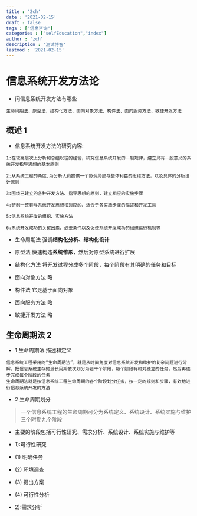 ```yaml
---
title : '2ch'
date : '2021-02-15'
draft : false
tags : ["信息咨询"]
categories : ["selfEducation","index"]
author : 'zch'
description : '测试博客'
lastmod : '2021-02-15'
---
```



# 信息系统开发方法论

+ 问信息系统开发方法有哪些

```
生命周期法、原型法、结构化方法、面向对象方法、构件法、面向服务方法、敏捷开发方法
```


## 概述 1

+ 信息系统开发方法的研究内容:

```
1:在较高层次上分析和总结以往的经验，研究信息系统开发的一般规律，建立具有一般意义的系统开发指导思想的基本原则

2:从系统工程的角度,为分析人员提供一个协调局部与整体利益的思维方法，以及具体的分析设计原则

3:围绕已建立的各种开发方法、指导思想的原则，建立相应的实施步骤

4:研制一整套与系统开发思想相对应的、适合于各实施步骤的描述和开发工具

5:信息系统开发的组织、实施方法

6:系统开发成功的关键因素、必要条件以及促使系统开发成功的组织运行机制等
```

+ 生命周期法 强调**结构化分析、结构化设计**

+ 原型法 快速构造**系统雏形**，然后对原型系统进行扩展

+ 结构化方法 将开发过程分成多个阶段，每个阶段有其明确的任务和目标

+ 面向对象方法 略

+ 构件法 它是基于面向对象

+ 面向服务方法 略

+ 敏捷开发方法 略



## 生命周期法 2

+ 1 生命周期法:描述和定义


```
信息系统工程采用的“生命周期法”，就是从时间角度对信息系统开发和维护的复杂问题进行分解，把信息系统生存的漫长周期依次划分为若干个阶段，每个阶段有相对独立的任务，然后再逐步完成每个阶段的任务
生命周期法就是按信息系统工程生命周期的各个阶段划分任务，按一定的规则和步骤，有效地进行信息系统开发的方法
```


+ 2 生命周期划分

> 一个信息系统工程的生命周期可分为系统定义、系统设计、系统实施与维护 三个时期九个阶段

+ 主要的阶段包括可行性研究、需求分析、系统设计、系统实施与维护等

+ 1):可行性研究


* (1) 明确任务

* (2) 环境调查

* (3) 提出方案

* (4) 可行性分析


+ 2):需求分析


















